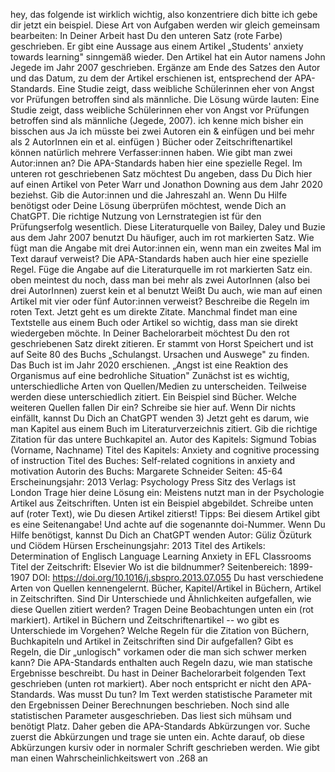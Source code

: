hey, das folgende ist wirklich wichtig, also konzentriere dich bitte
ich gebe dir jetzt ein beispiel.
Diese Art von Aufgaben werden wir gleich gemeinsam bearbeiten:
In Deiner Arbeit hast Du den unteren Satz (rote Farbe) geschrieben.
Er gibt eine Aussage aus einem Artikel „Students' anxiety towards learning" sinngemäß wieder.
Den Artikel hat ein Autor namens John Jegede im Jahr 2007 geschrieben.
Ergänze am Ende des Satzes den Autor und das Datum, zu dem der Artikel erschienen ist, entsprechend der APA-Standards.
Eine Studie zeigt, dass weibliche Schülerinnen eher von Angst vor Prüfungen betroffen sind als männliche.
Die Lösung würde lauten:
Eine Studie zeigt, dass weibliche Schülerinnen eher von Angst vor Prüfungen betroffen sind als männliche (Jegede, 2007).
ich kenne mich bisher ein bisschen aus
Ja ich müsste bei zwei Autoren ein & einfügen und bei mehr als 2 AutorInnen ein et al. einfügen
) Bücher oder Zeitschriftenartikel können natürlich mehrere Verfasser:innen haben.
Wie gibt man zwei Autor:innen an?
Die APA-Standards haben hier eine spezielle Regel.
Im unteren rot geschriebenen Satz möchtest Du angeben, dass Du Dich hier auf einen Artikel von Peter Warr und Jonathon Downing aus dem Jahr 2020 beziehst.
Gib die Autor:innen und die Jahreszahl an.
Wenn Du Hilfe benötigst oder Deine Lösung überprüfen möchtest, wende Dich an ChatGPT.
Die richtige Nutzung von Lernstrategien ist für den Prüfungserfolg wesentlich.
Diese Literaturquelle von Bailey, Daley und Buzie aus dem Jahr 2007 benutzt
Du häufiger, auch im rot markierten Satz.
Wie fügt man die Angabe mit drei Autor:innen ein, wenn man ein zweites Mal im Text darauf verweist?
Die APA-Standards haben auch hier eine spezielle Regel.
Füge die Angabe auf die Literaturquelle im rot markierten Satz ein.
oben meintest du noch, dass man bei mehr als zwei AutorInnen (also bei drei AutorInnen) zuerst kein et al benutzt
Weißt Du auch, wie man auf einen Artikel mit vier oder fünf Autor:innen verweist?
Beschreibe die Regeln im roten Text.
Jetzt geht es um direkte Zitate.
Manchmal findet man eine Textstelle aus einem Buch oder Artikel so wichtig, dass man sie direkt wiedergeben möchte.
In Deiner Bachelorarbeit möchtest Du den rot geschriebenen Satz direkt zitieren.
Er stammt von Horst Speichert und ist auf Seite 80 des Buchs „Schulangst.
Ursachen und Auswege\" zu finden.
Das Buch ist im Jahr 2020 erschienen.
„Angst ist eine Reaktion des Organismus auf eine bedrohliche Situation"
Zunächst ist es wichtig, unterschiedliche Arten von Quellen/Medien zu unterscheiden.
Teilweise werden diese unterschiedlich zitiert.
Ein Beispiel sind Bücher.
Welche weiteren Quellen fallen Dir ein?
Schreibe sie hier auf.
Wenn Dir nichts einfällt, kannst Du Dich an ChatGPT wenden
3\)
Jetzt geht es darum, wie man Kapitel aus einem Buch im Literaturverzeichnis zitiert.
Gib die richtige Zitation für das untere Buchkapitel an.
Autor des Kapitels: Sigmund Tobias (Vorname, Nachname) Titel des Kapitels: Anxiety and cognitive processing of instruction Titel des Buches: Self-related cognitions in anxiety and motivation Autorin des Buchs: Margarete Schneider Seiten: 45-64 Erscheinungsjahr: 2013 Verlag: Psychology Press Sitz des Verlags ist London Trage hier deine Lösung ein:
Meistens nutzt man in der Psychologie Artikel aus Zeitschriften.
Unten ist ein Beispiel abgebildet.
Schreibe unten auf (roter Text), wie Du diesen Artikel zitierst!
Tipps: Bei diesem Artikel gibt es eine Seitenangabe!
Und achte auf die sogenannte doi-Nummer.
Wenn Du Hilfe benötigst, kannst Du Dich an ChatGPT wenden
Autor: Güliz Özüturk und Ciödem Hürsen Erscheinungsjahr: 2013 Titel des Artikels: Determination of Englisch Language Learning Anxiety in EFL Classrooms Titel der Zeitschrift: Elsevier
Wo ist die bildnummer?
Seitenbereich: 1899-1907 DOI: https://doi.org/10.1016/j.sbspro.2013.07.055
Du hast verschiedene Arten von Quellen kennengelernt.
Bücher, Kapitel/Artikel in Büchern, Artikel in Zeitschriften.
Sind Dir Unterschiede und Ähnlichkeiten aufgefallen, wie diese Quellen zitiert werden?
Tragen Deine Beobachtungen unten ein (rot markiert).
Artikel in Büchern und Zeitschriftenartikel -- wo gibt es Unterschiede im Vorgehen?
Welche Regeln für die Zitation von Büchern, Buchkapiteln und Artikel in Zeitschriften sind Dir aufgefallen?
Gibt es Regeln, die Dir „unlogisch" vorkamen oder die man sich schwer merken kann?
Die APA-Standards enthalten auch Regeln dazu, wie man statische Ergebnisse beschreibt.
Du hast in Deiner Bachelorarbeit folgenden Text geschrieben (unten rot markiert).
Aber noch entspricht er nicht den APA-Standards.
Was musst Du tun?
Im Text werden statistische Parameter mit den Ergebnissen Deiner Berechnungen beschrieben.
Noch sind alle statistischen Parameter ausgeschrieben.
Das liest sich mühsam und benötigt Platz.
Daher geben die APA-Standards Abkürzungen vor.
Suche zuerst die Abkürzungen und trage sie unten ein.
Achte darauf, ob diese Abkürzungen kursiv oder in normaler Schrift geschrieben werden.
Wie gibt man einen Wahrscheinlichkeitswert von .268 an

